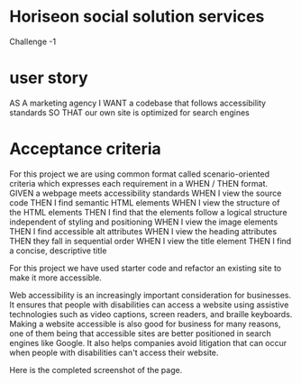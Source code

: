 # Horiseon social solution services 
Challenge -1 

# user story 
AS A marketing agency
    I WANT a codebase that follows accessibility standards
    SO THAT our own site is optimized for search engines

# Acceptance criteria
For this project we are using common format called scenario-oriented criteria which expresses each requirement in a WHEN / THEN format.
    GIVEN a webpage meets accessibility standards
    WHEN I view the source code
    THEN I find semantic HTML elements
    WHEN I view the structure of the HTML elements
    THEN I find that the elements follow a logical structure independent of styling and positioning
    WHEN I view the image elements
    THEN I find accessible alt attributes
    WHEN I view the heading attributes
    THEN they fall in sequential order
    WHEN I view the title element
    THEN I find a concise, descriptive title

For this project we have used starter code and refactor an existing site to make it more accessible.

Web accessibility is an increasingly important consideration for businesses. It ensures that people with disabilities can access a website using assistive technologies such as video captions, screen readers, and braille keyboards. Making a website accessible is also good for business for many reasons, one of them being that accessible sites are better positioned in search engines like Google. It also helps companies avoid litigation that can occur when people with disabilities can't access their website.

Here is the completed screenshot of the page.




